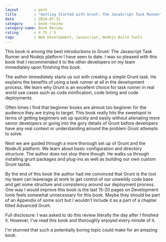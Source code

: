 ```yaml
---
layout       : post
title        : "Getting Started with Grunt: The JavaScript Task Runner"
date         : 2014-07-31
category     : book-review
category-name: Book Review
rating       : 4.75 / 5
tags         : Web Development, Javascript, Nodejs Build Tools
---
```


This book is among the best introductions to Grunt: The Javascript Task Runner and Nodejs platform I have seen to date. I was so pleased with this book that I recommended it to the other developers on my team immediately upon finishing this book.

The author immediately starts us out with creating a simple Grunt task. He explains the benefits of using a task runner at all in the development process. We learn why Grunt is an excellent choice for task runner in real world use cases such as code minification, code linting and code deployments.

Often times I find that beginner books are almost too beginner for the audience they are trying to target. This book really hits the sweetspot in terms of getting beginners set up quickly and easily without alienating more senior developers or going into the gory details of Grunt before developers have any real context or understanding around the problem Grunt attempts to solve.

Next we are guided through a more thorough set up of Grunt and the NodeJS platform. We learn about basic configuration and directory structure. The author does not stop there though. He walks us through installing grunt packages and plug-ins as well as building our own custom Grunt tastsk.

By the end of this book the author had me convinced that Grunt is the tool my team can leaverage at work to get control of our unweildy code base and get some structure and consistency around our deployment process. One way I would improve this book is the last 15-20 pages on Development tools feels somewhat unnecessary for this book. Maybe they should be part of an Appendix of some sort but I wouldn't include it as a part of a chapter titled Advanced Grunt.

Full disclosure: I was asked to do this review literally the day after I finished it. However, I've read this book and thoroughly enjoyed every minute of it.

I'm stunned that such a potentially boring topic could make for an amazing book.